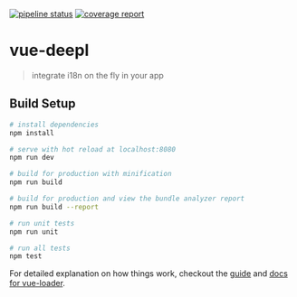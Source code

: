 [![pipeline status](http://tools.micheledighoffer.fr/edimitchel/vue-deepl/badges/master/pipeline.svg)](http://tools.micheledighoffer.fr/edimitchel/vue-deepl/commits/master) [![coverage report](http://tools.micheledighoffer.fr/edimitchel/vue-deepl/badges/master/coverage.svg)](http://tools.micheledighoffer.fr/edimitchel/vue-deepl/commits/master)


# vue-deepl

> integrate i18n on the fly in your app

## Build Setup

``` bash
# install dependencies
npm install

# serve with hot reload at localhost:8080
npm run dev

# build for production with minification
npm run build

# build for production and view the bundle analyzer report
npm run build --report

# run unit tests
npm run unit

# run all tests
npm test
```

For detailed explanation on how things work, checkout the [guide](http://vuejs-templates.github.io/webpack/) and [docs for vue-loader](http://vuejs.github.io/vue-loader).
